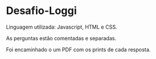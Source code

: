 # Desafio-Loggi


Linguagem utilizada: Javascript, HTML e CSS.

As perguntas estão comentadas e separadas.

Foi encaminhado o um PDF com os prints de cada resposta.
